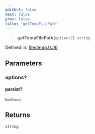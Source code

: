 ```yaml
---
editUrl: false
next: false
prev: false
title: "getTempFilePath"
---
```


> **getTempFilePath**(`options?`): `string`

Defined in: [file/temp.ts:16](https://github.com/datisthq/dpkit/blob/5891634de8175d14853313e208ffbae144fd78eb/file/file/temp.ts#L16)

## Parameters

### options?

#### persist?

`boolean`

## Returns

`string`
